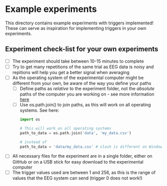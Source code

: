 # Example experiments
This directory contains example experiments with triggers implemented! These can serve as inspiration for implementing triggers in your own experiments.

## Experiment check-list for your own experiments
- [ ] The experiment should take between 10-15 minutes to complete
- [ ] Try to get many repetitions of the same trial as EEG data is noisy and repitions will help you get a better signal when averaging
- [ ] As the operating system of the experimental computer might be different from your own, be aware of the way you define your paths
    - [ ] Define paths as *relative* to the experiment folder, not the *absolute* paths of the computer you are working on - see more information [here](https://desktop.arcgis.com/en/arcmap/10.6/tools/supplement/pathnames-explained-absolute-relative-unc-and-url.htm)
    - [ ] Use os.path.join() to join paths, as this will work on all operating systems. See here:
        ```python
        import os

        # This will work on all operating systems
        path_to_data = os.path.join('data', 'my_data.csv')

        # instead of 
        path_to_data = 'data/my_data.csv' # slash is different on Windows and Mac/Linux
        ```

- [ ] All necessary files for the experiment are in a single folder, either on GitHub or on a USB stick for easy download to the experimental computer
- [ ] The trigger values used are between 1 and 256, as this is the range of values that the EEG system can send (trigger 0 does not work!)
